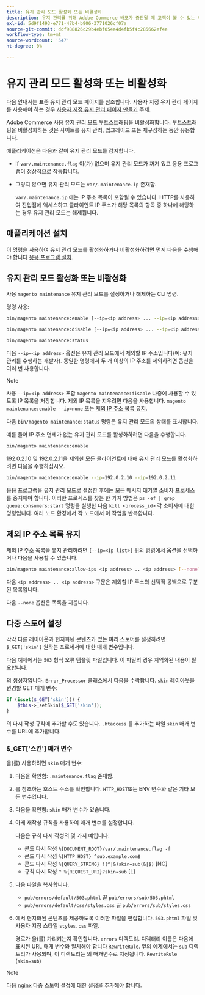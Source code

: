 ```yaml
---
title: 유지 관리 모드 활성화 또는 비활성화
description: 유지 관리를 위해 Adobe Commerce 배포가 중단될 때 고객이 볼 수 있는 내용을 사용자 지정하려면 다음 단계를 따르십시오.
exl-id: 5d9f1493-e771-47b4-b906-3771026cf07a
source-git-commit: ddf988826c29b4ebf054a4d4fb5f4c285662ef4e
workflow-type: tm+mt
source-wordcount: '547'
ht-degree: 0%

---
```


# 유지 관리 모드 활성화 또는 비활성화

다음 안내서는 표준 유지 관리 모드 페이지를 참조합니다. 사용자 지정 유지 관리 페이지를 사용해야 하는 경우 [사용자 지정 유지 관리 페이지 만들기](../../upgrade/troubleshooting/maintenance-mode-options.md) 주제.

Adobe Commerce 사용 [유지 관리 모드](../../configuration/bootstrap/application-modes.md#maintenance-mode) 부트스트래핑을 비활성화합니다. 부트스트래핑을 비활성화하는 것은 사이트를 유지 관리, 업그레이드 또는 재구성하는 동안 유용합니다.

애플리케이션은 다음과 같이 유지 관리 모드를 감지합니다.

* If `var/.maintenance.flag` 이(가) 없으며 유지 관리 모드가 꺼져 있고 응용 프로그램이 정상적으로 작동합니다.
* 그렇지 않으면 유지 관리 모드는 `var/.maintenance.ip` 존재함.

  `var/.maintenance.ip` 에는 IP 주소 목록이 포함될 수 있습니다. HTTP를 사용하여 진입점에 액세스하고 클라이언트 IP 주소가 해당 목록의 항목 중 하나에 해당하는 경우 유지 관리 모드는 해제됩니다.

## 애플리케이션 설치

이 명령을 사용하여 유지 관리 모드를 활성화하거나 비활성화하려면 먼저 다음을 수행해야 합니다 [응용 프로그램 설치](../advanced.md).

## 유지 관리 모드 활성화 또는 비활성화

사용 `magento maintenance` 유지 관리 모드를 설정하거나 해제하는 CLI 명령.

명령 사용:

```bash
bin/magento maintenance:enable [--ip=<ip address> ... --ip=<ip address>] | [ip=none]
```

```bash
bin/magento maintenance:disable [--ip=<ip address> ... --ip=<ip address>] | [ip=none]
```

```bash
bin/magento maintenance:status
```

다음 `--ip=<ip address>` 옵션은 유지 관리 모드에서 제외할 IP 주소입니다(예: 유지 관리를 수행하는 개발자). 동일한 명령에서 두 개 이상의 IP 주소를 제외하려면 옵션을 여러 번 사용합니다.

>[!NOTE]
>
>사용 `--ip=<ip address>` 포함 `magento maintenance:disable` 나중에 사용할 수 있도록 IP 목록을 저장합니다. 제외 IP 목록을 지우려면 다음을 사용합니다. `magento maintenance:enable --ip=none` 또는 [제외 IP 주소 목록 유지](#maintain-the-list-of-exempt-ip-addresses).

다음 `bin/magento maintenance:status` 명령은 유지 관리 모드의 상태를 표시합니다.

예를 들어 IP 주소 면제가 없는 유지 관리 모드를 활성화하려면 다음을 수행합니다.

```bash
bin/magento maintenance:enable
```

192.0.2.10 및 192.0.2.11을 제외한 모든 클라이언트에 대해 유지 관리 모드를 활성화하려면 다음을 수행하십시오.

```bash
bin/magento maintenance:enable --ip=192.0.2.10 --ip=192.0.2.11
```

응용 프로그램을 유지 관리 모드로 설정한 후에는 모든 메시지 대기열 소비자 프로세스를 중지해야 합니다.
이러한 프로세스를 찾는 한 가지 방법은 `ps -ef | grep queue:consumers:start` 명령을 실행한 다음 `kill <process_id>` 각 소비자에 대한 명령입니다. 여러 노드 환경에서 각 노드에서 이 작업을 반복합니다.

## 제외 IP 주소 목록 유지

제외 IP 주소 목록을 유지 관리하려면 `[--ip=<ip list>]` 위의 명령에서 옵션을 선택하거나 다음을 사용할 수 있습니다.

```bash
bin/magento maintenance:allow-ips <ip address> .. <ip address> [--none]
```

다음 `<ip address> .. <ip address>` 구문은 제외할 IP 주소의 선택적 공백으로 구분된 목록입니다.

다음 `--none` 옵션은 목록을 지웁니다.

## 다중 스토어 설정

<!-- To set up multiple stores, each with a different layout and localized content, create a skin for each and put it into `pub/errors/{name}` where `{name}` is the store code. To distinguish between stores and websites with the same instance, use `pub/errors/{type}-{name}` where `{type}` is either `store` or `website` and matches the `MAGE_RUN_TYPE` in your server configuration. Another option is to pass the `$_GET['skin']` parameter to the intended processor. This method requires a specific configuration on your server. -->
<!-- Replace the line below with the commented text after https://github.com/magento/magento2/pull/35095 is merged. -->

각각 다른 레이아웃과 현지화된 콘텐츠가 있는 여러 스토어를 설정하려면 `$_GET['skin']` 원하는 프로세서에 대한 매개 변수입니다.

다음 예제에서는 `503` 형식 오류 템플릿 파일입니다. 이 파일의 경우 지역화된 내용이 필요합니다.

의 생성자입니다. `Error_Processor` 클래스에서 다음을 수락합니다. `skin` 레이아웃을 변경할 GET 매개 변수:

```php
if (isset($_GET['skin'])) {
    $this->_setSkin($_GET['skin']);
}
```

의 다시 작성 규칙에 추가할 수도 있습니다. `.htaccess` 를 추가하는 파일 `skin` 매개 변수를 URL에 추가합니다.

### $_GET[&#39;스킨&#39;] 매개 변수

을(를) 사용하려면 `skin` 매개 변수:

1. 다음을 확인함: `.maintenance.flag` 존재함.
1. 를 참조하는 호스트 주소를 확인합니다. `HTTP_HOST`또는 ENV 변수와 같은 기타 모든 변수입니다.
1. 다음을 확인함: `skin` 매개 변수가 있습니다.
1. 아래 재작성 규칙을 사용하여 매개 변수를 설정합니다.

   다음은 규칙 다시 작성의 몇 가지 예입니다.

   * 콘드 다시 작성 `%{DOCUMENT_ROOT}/var/.maintenance.flag -f`
   * 콘드 다시 작성 `%{HTTP_HOST} ^sub.example.com$`
   * 콘드 다시 작성 `%{QUERY_STRING} !(^|&)skin=sub(&|$)` [NC]
   * 규칙 다시 작성 `^ %{REQUEST_URI}?skin=sub` [L]

1. 다음 파일을 복사합니다.

   * `pub/errors/default/503.phtml` 끝 `pub/errors/sub/503.phtml`
   * `pub/errors/default/css/styles.css` 끝 `pub/errors/sub/styles.css`

1. 에서 현지화된 콘텐츠를 제공하도록 이러한 파일을 편집합니다. `503.phtml` 파일 및 사용자 지정 스타일 `styles.css` 파일.

   경로가 을(를) 가리키는지 확인합니다. `errors` 디렉토리. 디렉터리 이름은 다음에 표시된 URL 매개 변수와 일치해야 합니다 `RewriteRule`. 앞의 예제에서는 `sub` 디렉토리가 사용되며, 이 디렉토리는 의 매개변수로 지정됩니다. `RewriteRule` (`skin=sub`)

>[!NOTE]
>
>다음 [nginx](../../configuration/multi-sites/ms-nginx.md) 다중 스토어 설정에 대한 설정을 추가해야 합니다.
